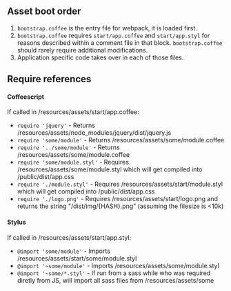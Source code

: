 ## Asset boot order

1. `bootstrap.coffee` is the entry file for webpack, it is loaded first.
2. `bootstrap.coffee` requires `start/app.coffee` and `start/app.styl` for reasons described within a comment file in that block.  `bootstrap.coffee` should rarely require additional modifications.
3. Application specific code takes over in each of those files.

## Require references

#### Coffeescript

If called in /resources/assets/start/app.coffee:

- `require 'jquery'` - Returns /resources/assets/node_modules/jquery/dist/jquery.js
- `require 'some/module'` - Returns /resources/assets/some/module.coffee
- `require '../some/module'` - Returns /resources/assets/some/module.coffee
- `require 'some/module.styl'` - Requires /resources/assets/some/module.styl which will get compiled into /public/dist/app.css
- `require './module.styl'` - Requires /resources/assets/start/module.styl which will get compiled into /public/dist/app.css
- `require './logo.png'` - Requires /resources/assets/start/logo.png and returns the string "/dist/img/{HASH}.png" (assuming the filesize is <10k)

#### Stylus

If called in /resources/assets/start/app.styl:

- `@import 'some/module'` - Imports /resources/assets/start/some/module.styl
- `@import '~some/module'` - Imports /resources/assets/some/module.styl
- `@import '~some/*.styl'` - If run from a sass while who was required diretly from JS, will import all sass files from /resources/assets/some
